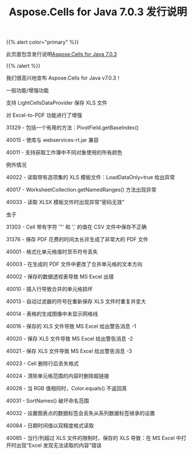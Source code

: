 ﻿---
title: Aspose.Cells for Java 7.0.3 发行说明
type: docs
weight: 10
url: /zh/java/aspose-cells-for-java-7-0-3-release-notes/
---
{{% alert color="primary" %}} 

此页面包含发行说明[Aspose.Cells for Java 7.0.3](https://downloads.aspose.com/cells/java/new-releases/aspose.cells-for-java-7.0.3/)

{{% /alert %}} 

我们很高兴地宣布 Aspose.Cells for Java v7.0.3！

一般功能/增强功能

支持 LightCellsDataProvider 保存 XLS 文件

对 Excel-to-PDF 功能进行了增强

31329 - 包括一个有用的方法：PivotField.getBaseIndex()

40015 - 使库与 webservices-rt.jar 兼容

40011 - 支持获取工作簿中不同对象使用的所有颜色

例外情况

40022 - 读取带有选项集的 XLS 模板文件：LoadDataOnly=true 给出异常

40017 - WorksheetCollection.getNamedRanges() 方法出现异常

40033 - 读取 XLSX 模板文件时出现异常“密码无效”

虫子

 31303 - Cell 带有字符 '"' 和 ',' 的值在 CSV 文件中保存不正确

31376 - 保存 PDF 花费的时间太长并生成了非常大的 PDF 文件

40001 - 格式化单元格值时货币符号丢失

40003 - 在生成的 PDF 文件中更改了合并单元格的文本方向

40002 - 保存的数据透视表导致 MS Excel 出错

40010 - 插入行导致合并的单元格损坏

40013 - 自动过滤器的符号在重新保存 XLS 文件时重复并变大

40014 - 表格的生成图像中未显示网格线

40016 - 保存的 XLS 文件导致 MS Excel 给出警告消息 -1

 40020 - 保存 XLS 文件导致 MS Excel 给出警告消息 -2

 40021 - 保存 XLS 文件导致 MS Excel 给出警告消息 -3

 40023 - Cell 删除行后丢失格式

40024 - 清除单元格范围的内容时删除超链接

40028 - 当 RGB 值相同时，Color.equals() 不返回真

40031 - SortNames() 破坏命名范围

40032 - 设置图表点的数据标签会丢失从系列数据标签继承的设置

40084 - 日期时间值以双精度格式读取

40085 - 当行/列超过 XLS 文件的限制时，保存的 XLS 导致：在 MS Excel 中打开时出现“Excel 发现无法读取的内容”错误
